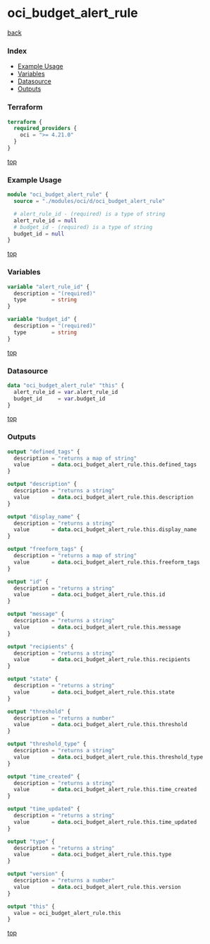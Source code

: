 # oci_budget_alert_rule

[back](../oci.md)

### Index

- [Example Usage](#example-usage)
- [Variables](#variables)
- [Datasource](#datasource)
- [Outputs](#outputs)

### Terraform

```terraform
terraform {
  required_providers {
    oci = ">= 4.21.0"
  }
}
```

[top](#index)

### Example Usage

```terraform
module "oci_budget_alert_rule" {
  source = "./modules/oci/d/oci_budget_alert_rule"

  # alert_rule_id - (required) is a type of string
  alert_rule_id = null
  # budget_id - (required) is a type of string
  budget_id = null
}
```

[top](#index)

### Variables

```terraform
variable "alert_rule_id" {
  description = "(required)"
  type        = string
}

variable "budget_id" {
  description = "(required)"
  type        = string
}
```

[top](#index)

### Datasource

```terraform
data "oci_budget_alert_rule" "this" {
  alert_rule_id = var.alert_rule_id
  budget_id     = var.budget_id
}
```

[top](#index)

### Outputs

```terraform
output "defined_tags" {
  description = "returns a map of string"
  value       = data.oci_budget_alert_rule.this.defined_tags
}

output "description" {
  description = "returns a string"
  value       = data.oci_budget_alert_rule.this.description
}

output "display_name" {
  description = "returns a string"
  value       = data.oci_budget_alert_rule.this.display_name
}

output "freeform_tags" {
  description = "returns a map of string"
  value       = data.oci_budget_alert_rule.this.freeform_tags
}

output "id" {
  description = "returns a string"
  value       = data.oci_budget_alert_rule.this.id
}

output "message" {
  description = "returns a string"
  value       = data.oci_budget_alert_rule.this.message
}

output "recipients" {
  description = "returns a string"
  value       = data.oci_budget_alert_rule.this.recipients
}

output "state" {
  description = "returns a string"
  value       = data.oci_budget_alert_rule.this.state
}

output "threshold" {
  description = "returns a number"
  value       = data.oci_budget_alert_rule.this.threshold
}

output "threshold_type" {
  description = "returns a string"
  value       = data.oci_budget_alert_rule.this.threshold_type
}

output "time_created" {
  description = "returns a string"
  value       = data.oci_budget_alert_rule.this.time_created
}

output "time_updated" {
  description = "returns a string"
  value       = data.oci_budget_alert_rule.this.time_updated
}

output "type" {
  description = "returns a string"
  value       = data.oci_budget_alert_rule.this.type
}

output "version" {
  description = "returns a number"
  value       = data.oci_budget_alert_rule.this.version
}

output "this" {
  value = oci_budget_alert_rule.this
}
```

[top](#index)